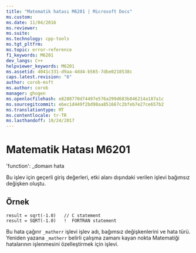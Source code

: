 ```yaml
---
title: "Matematik hatası M6201 | Microsoft Docs"
ms.custom: 
ms.date: 11/04/2016
ms.reviewer: 
ms.suite: 
ms.technology: cpp-tools
ms.tgt_pltfrm: 
ms.topic: error-reference
f1_keywords: M6201
dev_langs: C++
helpviewer_keywords: M6201
ms.assetid: 4041c331-d9aa-4dd4-b565-7dbe0218538c
caps.latest.revision: "6"
author: corob-msft
ms.author: corob
manager: ghogen
ms.openlocfilehash: e8288770d74497e576a299d683b846214a187a1c
ms.sourcegitcommit: ebec1d449f2bd98aa851667c2bfeb7e27ce657b2
ms.translationtype: MT
ms.contentlocale: tr-TR
ms.lasthandoff: 10/24/2017
---
```

# <a name="math-error-m6201"></a>Matematik Hatası M6201
'function': _domaın hata  
  
 Bu işlev için geçerli giriş değerleri, etki alanı dışındaki verilen işlevi bağımsız değişken oluştu.  
  
## <a name="example"></a>Örnek  
  
```  
result = sqrt(-1.0)   // C statement  
result = SQRT(-1.0)   !  FORTRAN statement  
```  
  
 Bu hata çağırır `_matherr` işlevi işlev adı, bağımsız değişkenlerini ve hata türü. Yeniden yazana `_matherr` belirli çalışma zamanı kayan nokta Matematiği hatalarının işlenmesini özelleştirmek için işlevi.